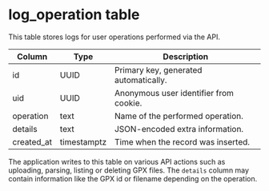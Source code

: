 # log_operation table

This table stores logs for user operations performed via the API.

| Column      | Type      | Description                                |
|-------------|-----------|--------------------------------------------|
| id          | UUID      | Primary key, generated automatically.      |
| uid         | UUID      | Anonymous user identifier from cookie.     |
| operation   | text      | Name of the performed operation.          |
| details     | text      | JSON-encoded extra information.           |
| created_at  | timestamptz | Time when the record was inserted.        |

The application writes to this table on various API actions such as
uploading, parsing, listing or deleting GPX files. The `details`
column may contain information like the GPX id or filename depending
on the operation.
